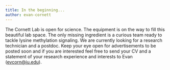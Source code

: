 ```yaml
---
title: In the beginning...
author: evan-cornett
---
```


The Cornett Lab is open for science. The equipment is on the way to fill this beautiful lab space. The only missing ingredient is a curious team ready to tackle lysine methylation signaling. We are currently looking for a research technician and a postdoc. Keep your eye open for advertisements to be posted soon and if you are interested feel free to send your CV and a statement of your research experience and interests to Evan (evcorn@iu.edu).

